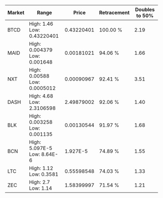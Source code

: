 | Market | Range | Price| Retracement | Doubles to 50% |
| --- | --- | --- | --- | --- |
| BTCD | High: 1.46<br />Low: 0.43220401 | 0.43220401 | 100.00 % | 2.19 |
| MAID | High: 0.004379<br />Low: 0.001648 | 0.00181021 | 94.06 % | 1.66 |
| NXT | High: 0.00588<br />Low: 0.0005012 | 0.00090967 | 92.41 % | 3.51 |
| DASH | High: 4.68<br />Low: 2.3106598 | 2.49879002 | 92.06 % | 1.40 |
| BLK | High: 0.003258<br />Low: 0.001135 | 0.00130544 | 91.97 % | 1.68 |
| BCN | High: 5.097E-5<br />Low: 8.64E-6 | 1.927E-5 | 74.89 % | 1.55 |
| LTC | High: 1.12<br />Low: 0.3581 | 0.55598548 | 74.03 % | 1.33 |
| ZEC | High: 2.7<br />Low: 1.14 | 1.58399997 | 71.54 % | 1.21 |
